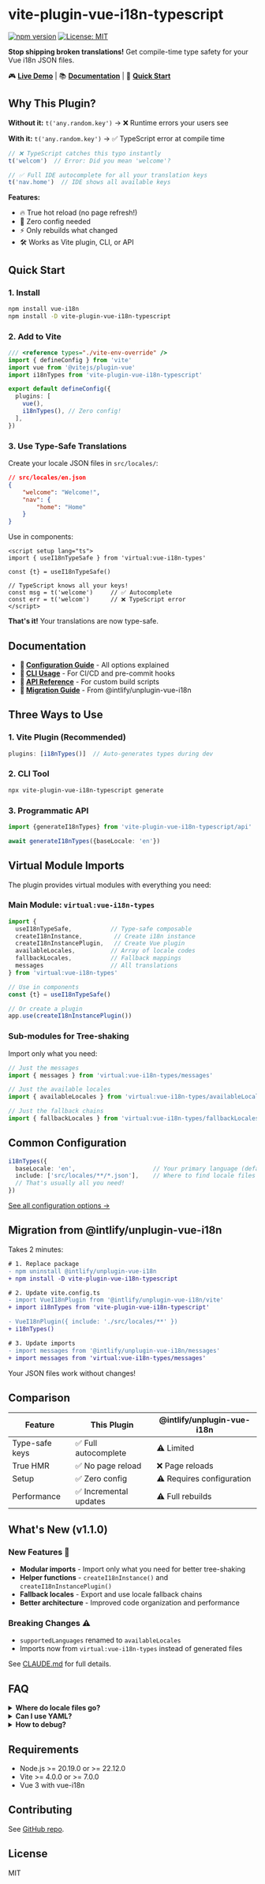 # vite-plugin-vue-i18n-typescript

[![npm version](https://img.shields.io/npm/v/vite-plugin-vue-i18n-typescript.svg)](https://www.npmjs.com/package/vite-plugin-vue-i18n-typescript)
[![License: MIT](https://img.shields.io/badge/License-MIT-yellow.svg)](https://opensource.org/licenses/MIT)

**Stop shipping broken translations!** Get compile-time type safety for your Vue i18n JSON files.

🎮 **[Live Demo](https://gcwioro.github.io/vite-plugin-vue-i18n-typescript/)** | 📚 **[Documentation](#documentation)** |
🚀 **[Quick Start](#quick-start)**

## Why This Plugin?

**Without it:** `t('any.random.key')` → ❌ Runtime errors your users see

**With it:** `t('any.random.key')` → ✅ TypeScript error at compile time

```typescript
// ❌ TypeScript catches this typo instantly
t('welcom')  // Error: Did you mean 'welcome'?

// ✅ Full IDE autocomplete for all your translation keys
t('nav.home')  // IDE shows all available keys
```

**Features:**

- 🔥 True hot reload (no page refresh!)
- 🎯 Zero config needed
- ⚡ Only rebuilds what changed
- 🛠️ Works as Vite plugin, CLI, or API

## Quick Start

### 1. Install

```bash
npm install vue-i18n
npm install -D vite-plugin-vue-i18n-typescript
```

### 2. Add to Vite

```typescript
/// <reference types="./vite-env-override" />
import { defineConfig } from 'vite'
import vue from '@vitejs/plugin-vue'
import i18nTypes from 'vite-plugin-vue-i18n-typescript'

export default defineConfig({
  plugins: [
    vue(),
    i18nTypes(), // Zero config!
  ],
})
```

### 3. Use Type-Safe Translations

Create your locale JSON files in `src/locales/`:

```json
// src/locales/en.json
{
    "welcome": "Welcome!",
    "nav": {
        "home": "Home"
    }
}
```

Use in components:

```vue
<script setup lang="ts">
import { useI18nTypeSafe } from 'virtual:vue-i18n-types'

const {t} = useI18nTypeSafe()

// TypeScript knows all your keys!
const msg = t('welcome')     // ✅ Autocomplete
const err = t('welcom')      // ❌ TypeScript error
</script>
```

**That's it!** Your translations are now type-safe.

## Documentation

- **📖 [Configuration Guide](./docs/configuration.md)** - All options explained
- **🔨 [CLI Usage](./docs/cli.md)** - For CI/CD and pre-commit hooks
- **🧩 [API Reference](./docs/api.md)** - For custom build scripts
- **🔄 [Migration Guide](./docs/migration.md)** - From @intlify/unplugin-vue-i18n

## Three Ways to Use

### 1. Vite Plugin (Recommended)
```typescript
plugins: [i18nTypes()]  // Auto-generates types during dev
```

### 2. CLI Tool
```bash
npx vite-plugin-vue-i18n-typescript generate
```

### 3. Programmatic API
```typescript
import {generateI18nTypes} from 'vite-plugin-vue-i18n-typescript/api'

await generateI18nTypes({baseLocale: 'en'})
```

## Virtual Module Imports

The plugin provides virtual modules with everything you need:

### Main Module: `virtual:vue-i18n-types`

```typescript
import {
  useI18nTypeSafe,           // Type-safe composable
  createI18nInstance,         // Create i18n instance
  createI18nInstancePlugin,   // Create Vue plugin
  availableLocales,          // Array of locale codes
  fallbackLocales,           // Fallback mappings
  messages                   // All translations
} from 'virtual:vue-i18n-types'

// Use in components
const {t} = useI18nTypeSafe()

// Or create a plugin
app.use(createI18nInstancePlugin())
```

### Sub-modules for Tree-shaking

Import only what you need:

```typescript
// Just the messages
import { messages } from 'virtual:vue-i18n-types/messages'

// Just the available locales
import { availableLocales } from 'virtual:vue-i18n-types/availableLocales'

// Just the fallback chains
import { fallbackLocales } from 'virtual:vue-i18n-types/fallbackLocales'
```

## Common Configuration

```typescript
i18nTypes({
  baseLocale: 'en',                      // Your primary language (defaults to 'de')
  include: ['src/locales/**/*.json'],    // Where to find locale files
  // That's usually all you need!
})
```

[See all configuration options →](./docs/configuration.md)

## Migration from @intlify/unplugin-vue-i18n

Takes 2 minutes:

```diff
# 1. Replace package
- npm uninstall @intlify/unplugin-vue-i18n
+ npm install -D vite-plugin-vue-i18n-typescript

# 2. Update vite.config.ts
- import VueI18nPlugin from '@intlify/unplugin-vue-i18n/vite'
+ import i18nTypes from 'vite-plugin-vue-i18n-typescript'

- VueI18nPlugin({ include: './src/locales/**' })
+ i18nTypes()

# 3. Update imports
- import messages from '@intlify/unplugin-vue-i18n/messages'
+ import messages from 'virtual:vue-i18n-types/messages'
```

Your JSON files work without changes!

## Comparison

| Feature        | This Plugin           | @intlify/unplugin-vue-i18n |
|----------------|-----------------------|----------------------------|
| Type-safe keys | ✅ Full autocomplete   | ⚠️ Limited                 |
| True HMR       | ✅ No page reload      | ❌ Page reloads             |
| Setup          | ✅ Zero config         | ⚠️ Requires configuration  |
| Performance    | ✅ Incremental updates | ⚠️ Full rebuilds           |

## What's New (v1.1.0)

### New Features 🎉

- **Modular imports** - Import only what you need for better tree-shaking
- **Helper functions** - `createI18nInstance()` and `createI18nInstancePlugin()`
- **Fallback locales** - Export and use locale fallback chains
- **Better architecture** - Improved code organization and performance

### Breaking Changes ⚠️

- `supportedLanguages` renamed to `availableLocales`
- Imports now from `virtual:vue-i18n-types` instead of generated files

See [CLAUDE.md](./CLAUDE.md#changes-since-v101) for full details.

## FAQ

<details>
<summary><strong>Where do locale files go?</strong></summary>

Default: `src/locales/*.json`. Change with `include` option.
</details>

<details>
<summary><strong>Can I use YAML?</strong></summary>

Not yet - convert to JSON first.
</details>

<details>
<summary><strong>How to debug?</strong></summary>

```typescript
i18nTypes({
    debug: true,
    virtualFilePath: 'src/debug.gen.ts' // Creates inspectable file
})
```

</details>

## Requirements

- Node.js >= 20.19.0 or >= 22.12.0
- Vite >= 4.0.0 or >= 7.0.0
- Vue 3 with vue-i18n

## Contributing

See [GitHub repo](https://github.com/gcwioro/vite-plugin-vue-i18n-typescript).

## License

MIT
